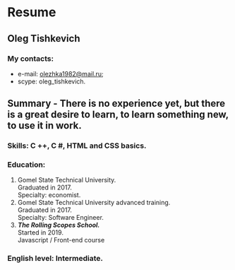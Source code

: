 # Resume 
## Oleg Tishkevich 
### My contacts:
* e-mail: olezhka1982@mail.ru;
* scype: oleg_tishkevich.
## Summary - There is no experience yet, but there is a great desire to learn, to learn something new, to use it in work.
### Skills: C ++, C #, HTML and CSS basics.
### Education:    
1. Gomel State Technical University.  
   Graduated in 2017.  
   Specialty: economist.
2. Gomel State Technical University advanced training.  
   Graduated in 2017.  
   Specialty: Software Engineer.
3. ***The Rolling Scopes School.***  
    Started in 2019.  
    Javascript / Front-end course   
### English level: Intermediate.
